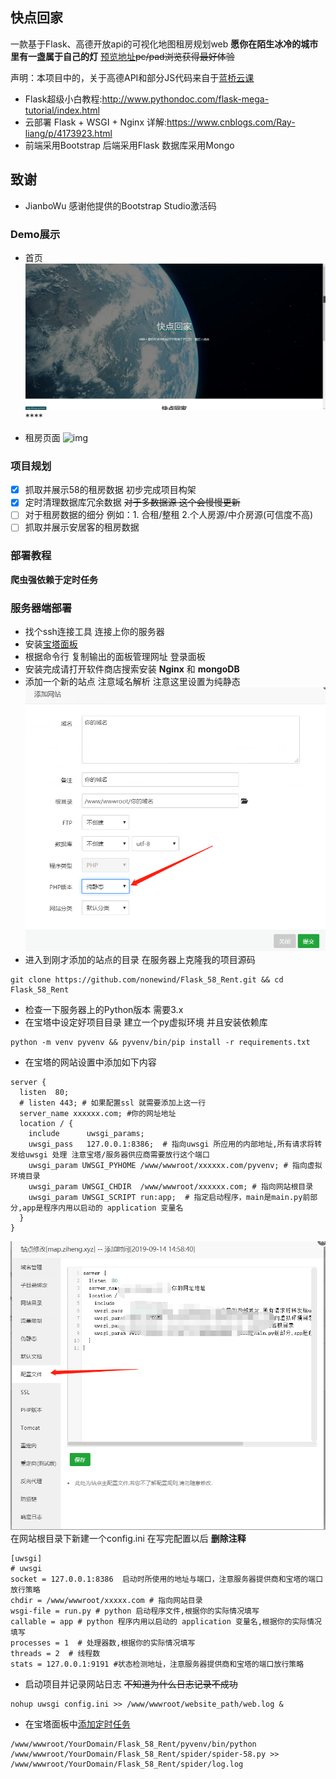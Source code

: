 ## 快点回家
一款基于Flask、高德开放api的可视化地图租房规划web
**愿你在陌生冰冷的城市里有一盏属于自己的灯**
[预览地址](http://map.ziheng.xyz)~~pc/pad浏览获得最好体验~~


声明：本项目中的，关于高德API和部分JS代码来自于[蓝桥云课](https://www.lanqiao.cn/courses/599)
- Flask超级小白教程:http://www.pythondoc.com/flask-mega-tutorial/index.html
- 云部署 Flask + WSGI + Nginx 详解:https://www.cnblogs.com/Ray-liang/p/4173923.html
- 前端采用Bootstrap 后端采用Flask 数据库采用Mongo

## 致谢
- JianboWu 感谢他提供的Bootstrap Studio激活码
### Demo展示
- 首页
![img](/img/index_demo.png)****

- 租房页面
![img](/img/Index_demo_1.gif)

### 项目规划
- [x] 抓取并展示58的租房数据 初步完成项目构架
- [x] 定时清理数据库冗余数据
~~对于多数据源 这个会慢慢更新~~
- [ ] 对于租房数据的细分 例如：1. 合租/整租 2.个人房源/中介房源(可信度不高)
- [ ] 抓取并展示安居客的租房数据
### 部署教程
**爬虫强依赖于定时任务**
### 服务器端部署
- 找个ssh连接工具 连接上你的服务器
- 安装[宝塔面板](https://www.bt.cn/bbs/thread-19376-1-1.html)
- 根据命令行 复制输出的面板管理网址 登录面板
- 安装完成请打开软件商店搜索安装 **Nginx** 和 **mongoDB**
- 添加一个新的站点 注意域名解析 注意这里设置为纯静态
![img](/img/web.png)
- 进入到刚才添加的站点的目录 在服务器上克隆我的项目源码
```
git clone https://github.com/nonewind/Flask_58_Rent.git && cd Flask_58_Rent
```
- 检查一下服务器上的Python版本 需要3.x
-  在宝塔中设定好项目目录 建立一个py虚拟环境 并且安装依赖库
```
python -m venv pyvenv && pyvenv/bin/pip install -r requirements.txt
```
- 在宝塔的网站设置中添加如下内容
```
server {
  listen  80; 
  # listen 443; # 如果配置ssl 就需要添加上这一行
  server_name xxxxxx.com; #你的网址地址
  location / {
    include      uwsgi_params;
    uwsgi_pass   127.0.0.1:8386;  # 指向uwsgi 所应用的内部地址,所有请求将转发给uwsgi 处理 注意宝塔/服务器供应商需要放行这个端口
    uwsgi_param UWSGI_PYHOME /www/wwwroot/xxxxxx.com/pyvenv; # 指向虚拟环境目录
    uwsgi_param UWSGI_CHDIR  /www/wwwroot/xxxxxx.com; # 指向网站根目录
    uwsgi_param UWSGI_SCRIPT run:app;  # 指定启动程序，main是main.py前部分,app是程序内用以启动的 application 变量名
  }
}
```
![img](/img/web_1.png)
在网站根目录下新建一个config.ini 在写完配置以后 **删除注释**
```
[uwsgi]
# uwsgi
socket = 127.0.0.1:8386  启动时所使用的地址与端口，注意服务器提供商和宝塔的端口放行策略
chdir = /www/wwwroot/xxxxx.com # 指向网站目录
wsgi-file = run.py # python 启动程序文件,根据你的实际情况填写
callable = app # python 程序内用以启动的 application 变量名,根据你的实际情况填写
processes = 1  # 处理器数,根据你的实际情况填写
threads = 2  # 线程数
stats = 127.0.0.1:9191 #状态检测地址，注意服务器提供商和宝塔的端口放行策略
```
- 启动项目并记录网站日志 ~~不知道为什么日志记录不成功~~
```
nohup uwsgi config.ini >> /www/wwwroot/website_path/web.log &
```
- 在宝塔面板中[添加定时任务](https://jingyan.baidu.com/article/f96699bba208f9c84e3c1b80.html)
```
/www/wwwroot/YourDomain/Flask_58_Rent/pyvenv/bin/python /www/wwwroot/YourDomain/Flask_58_Rent/spider/spider-58.py >> /www/wwwroot/YourDomain/Flask_58_Rent/spider/log.log
```